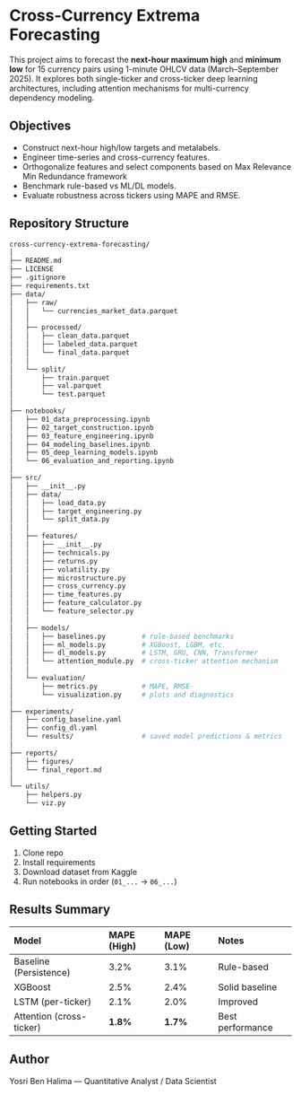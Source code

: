 # Cross-Currency Extrema Forecasting

This project aims to forecast the **next-hour maximum high** and **minimum low**
for 15 currency pairs using 1-minute OHLCV data (March–September 2025).
It explores both single-ticker and cross-ticker deep learning architectures,
including attention mechanisms for multi-currency dependency modeling.

## Objectives

- Construct next-hour high/low targets and metalabels.
- Engineer time-series and cross-currency features.
- Orthogonalize features and select components based on Max Relevance Min Redundance framework
- Benchmark rule-based vs ML/DL models.
- Evaluate robustness across tickers using MAPE and RMSE.

## Repository Structure

```bash
cross-currency-extrema-forecasting/
│
├── README.md
├── LICENSE
├── .gitignore
├── requirements.txt
├── data/
│   ├── raw/
│   │   └── currencies_market_data.parquet
│   │                  
│   ├── processed/
│   │   ├── clean_data.parquet
│   │   ├── labeled_data.parquet
│   │   └── final_data.parquet
│   │            
│   └── split/
│       ├── train.parquet
│       ├── val.parquet
│       └── test.parquet              
│
├── notebooks/
│   ├── 01_data_preprocessing.ipynb
│   ├── 02_target_construction.ipynb
│   ├── 03_feature_engineering.ipynb
│   ├── 04_modeling_baselines.ipynb
│   ├── 05_deep_learning_models.ipynb
│   └── 06_evaluation_and_reporting.ipynb
│
├── src/
│   ├── __init__.py
│   ├── data/
│   │   ├── load_data.py         
│   │   ├── target_engineering.py
│   │   └── split_data.py
│   │
│   ├── features/
│   │   ├── __init__.py
│   │   ├── technicals.py        
│   │   ├── returns.py       
│   │   ├── volatility.py       
│   │   ├── microstructure.py     
│   │   ├── cross_currency.py
│   │   ├── time_features.py
│   │   ├── feature_calculator.py
│   │   └── feature_selector.py
│   │
│   ├── models/
│   │   ├── baselines.py         # rule-based benchmarks
│   │   ├── ml_models.py         # XGBoost, LGBM, etc.
│   │   ├── dl_models.py         # LSTM, GRU, CNN, Transformer
│   │   └── attention_module.py  # cross-ticker attention mechanism
│   │
│   └── evaluation/
│       ├── metrics.py           # MAPE, RMSE
│       └── visualization.py     # plots and diagnostics
│
├── experiments/
│   ├── config_baseline.yaml
│   ├── config_dl.yaml
│   └── results/                 # saved model predictions & metrics
│
├── reports/
│   ├── figures/
│   └── final_report.md
│
└── utils/
    ├── helpers.py
    └── viz.py

```

## Getting Started

1. Clone repo
2. Install requirements
3. Download dataset from Kaggle
4. Run notebooks in order (`01_...` → `06_...`)

## Results Summary

| Model | MAPE (High) | MAPE (Low) | Notes |
|:--|:--|:--|:--|
| Baseline (Persistence) | 3.2% | 3.1% | Rule-based |
| XGBoost | 2.5% | 2.4% | Solid baseline |
| LSTM (per-ticker) | 2.1% | 2.0% | Improved |
| Attention (cross-ticker) | **1.8%** | **1.7%** | Best performance |

## Author

Yosri Ben Halima — Quantitative Analyst / Data Scientist
